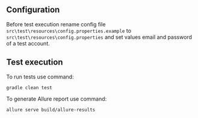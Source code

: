 ## Configuration

Before test execution rename config file `src\test\resources\config.properties.example` to `src\test\resources\config.properties` 
and set values email and password of a test account.

## Test execution

To run tests use command:

```shell
gradle clean test
```

To generate Allure report use command:

```shell
allure serve build/allure-results
```